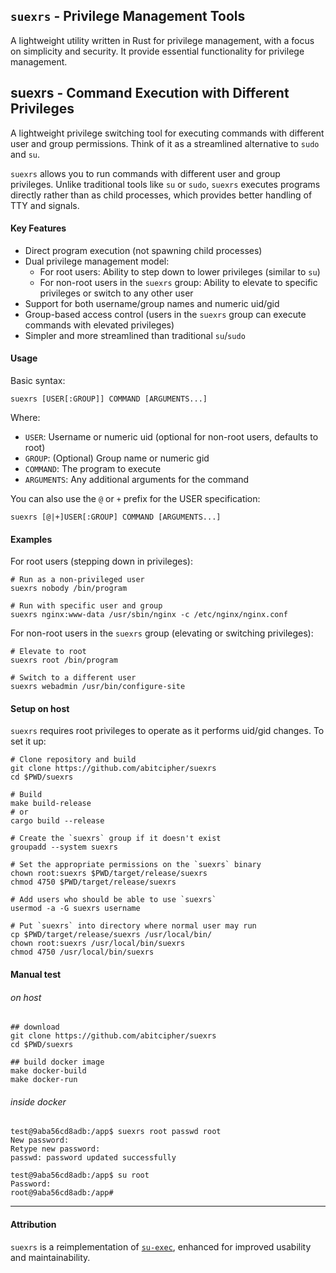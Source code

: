 ## `suexrs` - Privilege Management Tools

A lightweight utility written in Rust for privilege management, with a focus on simplicity and security. It provide essential functionality for privilege management.

## suexrs - Command Execution with Different Privileges

A lightweight privilege switching tool for executing commands with different user and group permissions. Think of it as a streamlined alternative to `sudo` and `su`. 

`suexrs` allows you to run commands with different user and group privileges. Unlike traditional tools like `su` or `sudo`, `suexrs` executes programs directly rather than as child processes, which provides better handling of TTY and signals.

#### Key Features

- Direct program execution (not spawning child processes)
- Dual privilege management model:
  - For root users: Ability to step down to lower privileges (similar to `su`)
  - For non-root users in the `suexrs` group: Ability to elevate to specific privileges or switch to any other user
- Support for both username/group names and numeric uid/gid
- Group-based access control (users in the `suexrs` group can execute commands with elevated privileges)
- Simpler and more streamlined than traditional `su`/`sudo`

#### Usage

Basic syntax:

```shell
suexrs [USER[:GROUP]] COMMAND [ARGUMENTS...]
```

Where:

- `USER`: Username or numeric uid (optional for non-root users, defaults to root)
- `GROUP`: (Optional) Group name or numeric gid
- `COMMAND`: The program to execute
- `ARGUMENTS`: Any additional arguments for the command

You can also use the `@` or `+` prefix for the USER specification:

```shell
suexrs [@|+]USER[:GROUP] COMMAND [ARGUMENTS...]
```

#### Examples

For root users (stepping down in privileges):

```shell
# Run as a non-privileged user
suexrs nobody /bin/program

# Run with specific user and group
suexrs nginx:www-data /usr/sbin/nginx -c /etc/nginx/nginx.conf
```

For non-root users in the `suexrs` group (elevating or switching privileges):

```shell
# Elevate to root
suexrs root /bin/program

# Switch to a different user
suexrs webadmin /usr/bin/configure-site
```

#### Setup on host

`suexrs` requires root privileges to operate as it performs uid/gid changes. To set it up:

```shell
# Clone repository and build
git clone https://github.com/abitcipher/suexrs
cd $PWD/suexrs

# Build
make build-release
# or
cargo build --release

# Create the `suexrs` group if it doesn't exist
groupadd --system suexrs

# Set the appropriate permissions on the `suexrs` binary
chown root:suexrs $PWD/target/release/suexrs
chmod 4750 $PWD/target/release/suexrs

# Add users who should be able to use `suexrs`
usermod -a -G suexrs username

# Put `suexrs` into directory where normal user may run
cp $PWD/target/release/suexrs /usr/local/bin/
chown root:suexrs /usr/local/bin/suexrs
chmod 4750 /usr/local/bin/suexrs
```
#### Manual test
###### on host
```shell
## download
git clone https://github.com/abitcipher/suexrs
cd $PWD/suexrs

## build docker image 
make docker-build
make docker-run
```
###### inside docker
```shell
test@9aba56cd8adb:/app$ suexrs root passwd root
New password: 
Retype new password: 
passwd: password updated successfully

test@9aba56cd8adb:/app$ su root
Password: 
root@9aba56cd8adb:/app#
```
---
#### Attribution

`suexrs` is a reimplementation of [`su-exec`](https://github.com/ncopa/su-exec), enhanced for improved usability and maintainability.
